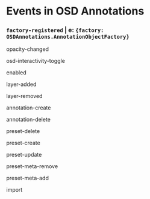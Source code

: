 # Events in OSD Annotations
### `factory-registered` | e: `{factory: OSDAnnotations.AnnotationObjectFactory}`

opacity-changed

osd-interactivity-toggle

enabled

layer-added

layer-removed

annotation-create

annotation-delete

preset-delete

preset-create

preset-update

preset-meta-remove

preset-meta-add

import